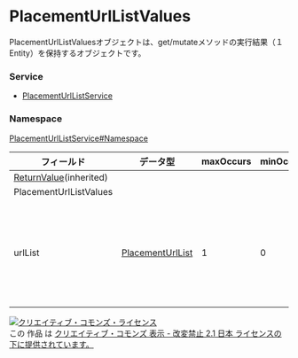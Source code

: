 # PlacementUrlListValues
PlacementUrlListValuesオブジェクトは、get/mutateメソッドの実行結果（１Entity）を保持するオブジェクトです。
### Service
+ [PlacementUrlListService](../../services/PlacementUrlListService.md)

### Namespace
[PlacementUrlListService#Namespace](../../services/PlacementUrlListService.md#namespace)

| フィールド | データ型 | maxOccurs | minOccurs | response | add | set | remove | 説明 | 
|---|---|---|---|---|---|---|---|---|
| <a href="../Common/ReturnValue.md">ReturnValue</a>(inherited)|||||||||
| PlacementUrlListValues|||||||||
| urlList| <a href="./PlacementUrlList.md">PlacementUrlList</a>| 1| 0| ○| -| -| -| リターゲティング情報1件あたりのget/mutateメソッドの実行結果です。 |

<a rel="license" href="http://creativecommons.org/licenses/by-nd/2.1/jp/"><img alt="クリエイティブ・コモンズ・ライセンス" style="border-width:0" src="https://i.creativecommons.org/l/by-nd/2.1/jp/88x31.png" /></a><br />この 作品 は <a rel="license" href="http://creativecommons.org/licenses/by-nd/2.1/jp/">クリエイティブ・コモンズ 表示 - 改変禁止 2.1 日本 ライセンスの下に提供されています。</a>
